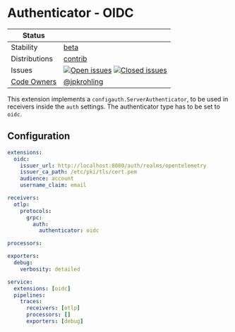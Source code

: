 # Authenticator - OIDC

<!-- status autogenerated section -->
| Status        |           |
| ------------- |-----------|
| Stability     | [beta]  |
| Distributions | [contrib] |
| Issues        | [![Open issues](https://img.shields.io/github/issues-search/open-telemetry/opentelemetry-collector-contrib?query=is%3Aissue%20is%3Aopen%20label%3Aextension%2Foidcauth%20&label=open&color=orange&logo=opentelemetry)](https://github.com/jacktomcat/opentelemetry-collector-contrib/issues?q=is%3Aopen+is%3Aissue+label%3Aextension%2Foidcauth) [![Closed issues](https://img.shields.io/github/issues-search/open-telemetry/opentelemetry-collector-contrib?query=is%3Aissue%20is%3Aclosed%20label%3Aextension%2Foidcauth%20&label=closed&color=blue&logo=opentelemetry)](https://github.com/jacktomcat/opentelemetry-collector-contrib/issues?q=is%3Aclosed+is%3Aissue+label%3Aextension%2Foidcauth) |
| [Code Owners](https://github.com/jacktomcat/opentelemetry-collector-contrib/blob/main/CONTRIBUTING.md#becoming-a-code-owner)    | [@jpkrohling](https://www.github.com/jpkrohling) |

[beta]: https://github.com/open-telemetry/opentelemetry-collector#beta
[contrib]: https://github.com/open-telemetry/opentelemetry-collector-releases/tree/main/distributions/otelcol-contrib
<!-- end autogenerated section -->

This extension implements a `configauth.ServerAuthenticator`, to be used in receivers inside the `auth` settings. The authenticator type has to be set to `oidc`.

## Configuration

```yaml
extensions:
  oidc:
    issuer_url: http://localhost:8080/auth/realms/opentelemetry
    issuer_ca_path: /etc/pki/tls/cert.pem
    audience: account
    username_claim: email

receivers:
  otlp:
    protocols:
      grpc:
        auth:
          authenticator: oidc

processors:

exporters:
  debug:
    verbosity: detailed

service:
  extensions: [oidc]
  pipelines:
    traces:
      receivers: [otlp]
      processors: []
      exporters: [debug]
```
